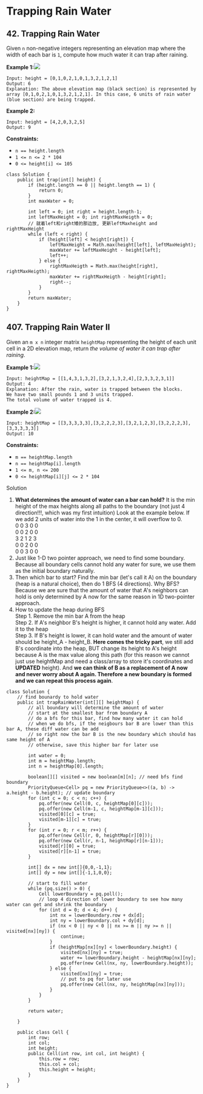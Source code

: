 # Trapping Rain Water

## 42. Trapping Rain Water

Given `n` non-negative integers representing an elevation map where the width of each bar is `1`, compute how much water it can trap after raining.

**Example 1:**![](https://assets.leetcode.com/uploads/2018/10/22/rainwatertrap.png)

```
Input: height = [0,1,0,2,1,0,1,3,2,1,2,1]
Output: 6
Explanation: The above elevation map (black section) is represented by array [0,1,0,2,1,0,1,3,2,1,2,1]. In this case, 6 units of rain water (blue section) are being trapped.
```

**Example 2:**

```
Input: height = [4,2,0,3,2,5]
Output: 9
```

**Constraints:**

* `n == height.length`
* `1 <= n <= 2 * 104`
* `0 <= height[i] <= 105`

```
class Solution {
    public int trap(int[] height) {
        if (height.length == 0 || height.length == 1) {
            return 0;
        }
        int maxWater = 0;
        
        int left = 0; int right = height.length-1;
        int leftMaxHeight = 0; int rightMaxHeigth = 0;
        // 就着left和right矮的那边放, 更新leftMaxheight and rightMaxHeight
        while (left < right) {
            if (height[left] < height[right]) {
                leftMaxHeight = Math.max(height[left], leftMaxHeight);
                maxWater += leftMaxHeight - height[left];
                left++;
            } else {              
                rightMaxHeigth = Math.max(height[right], rightMaxHeigth);
                maxWater += rightMaxHeigth - height[right];
                right--;
            }
        }
        return maxWater;
    }
}
```

## 407. Trapping Rain Water II&#x20;



Given an `m x n` integer matrix `heightMap` representing the height of each unit cell in a 2D elevation map, return _the volume of water it can trap after raining_.

**Example 1:**![](https://assets.leetcode.com/uploads/2021/04/08/trap1-3d.jpg)

```
Input: heightMap = [[1,4,3,1,3,2],[3,2,1,3,2,4],[2,3,3,2,3,1]]
Output: 4
Explanation: After the rain, water is trapped between the blocks.
We have two small pounds 1 and 3 units trapped.
The total volume of water trapped is 4.
```

**Example 2:**![](https://assets.leetcode.com/uploads/2021/04/08/trap2-3d.jpg)

```
Input: heightMap = [[3,3,3,3,3],[3,2,2,2,3],[3,2,1,2,3],[3,2,2,2,3],[3,3,3,3,3]]
Output: 10
```

**Constraints:**

* `m == heightMap.length`
* `n == heightMap[i].length`
* `1 <= m, n <= 200`
* `0 <= heightMap[i][j] <= 2 * 104`



Solution&#x20;

1. **What determines the amount of water can a bar can hold?** It is the min height of the max heights along all paths to the boundary (not just 4 direction!!!, which was my first intuition) Look at the example below. If we add 2 units of water into the 1 in the center, it will overflow to 0.\
   0 0 3 0 0\
   0 0 2 0 0\
   3 2 1 2 3\
   0 0 2 0 0\
   0 0 3 0 0
2. Just like 1-D two pointer approach, we need to find some boundary. Because all boundary cells cannot hold any water for sure, we use them as the initial boundary naturally.
3. Then which bar to start? Find the min bar (let's call it A) on the boundary (heap is a natural choice), then do 1 BFS (4 directions). Why BFS? Because we are sure that the amount of water that A's neighbors can hold is only determined by A now for the same reason in 1D two-pointer approach.
4. How to update the heap during BFS\
   Step 1. Remove the min bar A from the heap\
   Step 2. If A's neighbor B's height is higher, it cannot hold any water. Add it to the heap\
   Step 3. If B's height is lower, it can hold water and the amount of water should be height\_A - height\_B. **Here comes the tricky part**, we still add B's coordinate into the heap, BUT change its height to A's height because A is the max value along this path (for this reason we cannot just use heightMap and need a class/array to store it's coordinates and **UPDATED** height). And **we can think of B as a replacement of A now and never worry about A again. Therefore a new boundary is formed and we can repeat this process again**.

```
class Solution {
    // find bounardy to hold water
    public int trapRainWater(int[][] heightMap) {
        // all boundary will determine the amount of water
        // start at the smallest bar from boundary A
        // do a bfs for this bar, find how many water it can hold
        // when we do bfs, if the neigbours bar B are lower than this bar A, these diff water can be add
        // so right now the bar B is the new boundary which should has same height of A
        // otherwise, save this higher bar for later use
        
        int water = 0;
        int m = heightMap.length;
        int n = heightMap[0].length;
        
        boolean[][] visited = new boolean[m][n]; // need bfs find boundary 
        PriorityQueue<Cell> pq = new PriorityQueue<>((a, b) -> a.height - b.height); // update boundary
        for (int c = 0; c < n; c++) {
            pq.offer(new Cell(0, c, heightMap[0][c]));
            pq.offer(new Cell(m-1, c, heightMap[m-1][c]));
            visited[0][c] = true;
            visited[m-1][c] = true;
        }
        for (int r = 0; r < m; r++) {
            pq.offer(new Cell(r, 0, heightMap[r][0]));
            pq.offer(new Cell(r, n-1, heightMap[r][n-1]));
            visited[r][0] = true;
            visited[r][n-1] = true;
        }
        
        int[] dx = new int[]{0,0,-1,1};
        int[] dy = new int[]{-1,1,0,0};
        
        // start to fill water
        while (pq.size() > 0) {
            Cell lowerBoundary = pq.poll();
            // loop 4 direction of lower boundary to see how many water can get and shrink the boundary
            for (int d = 0; d < 4; d++) {
                int nx = lowerBoundary.row + dx[d];
                int ny = lowerBoundary.col + dy[d];
                if (nx < 0 || ny < 0 || nx >= m || ny >= n || visited[nx][ny]) {
                    continue;
                }
                if (heightMap[nx][ny] < lowerBoundary.height) {
                    visited[nx][ny] = true;
                    water += lowerBoundary.height - heightMap[nx][ny];
                    pq.offer(new Cell(nx, ny, lowerBoundary.height));
                } else {
                    visited[nx][ny] = true;
                    // put to pq for later use
                    pq.offer(new Cell(nx, ny, heightMap[nx][ny]));
                }
            }
        }
        
        return water;
        
    }
    
    public class Cell {
        int row;
        int col;
        int height;
        public Cell(int row, int col, int height) {
            this.row = row;
            this.col = col;
            this.height = height;
        }
    }
}


```
